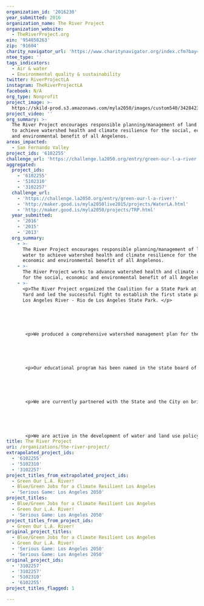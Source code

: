 ```yaml
---
organization_id: '2016230'
year_submitted: 2016
organization_name: The River Project
organization_website:
  - TheRiverProject.org
ein: '954858263'
zip: '91604'
charity_navigator_url: 'https://www.charitynavigator.org/index.cfm?bay=search.profile&ein=954858263'
ntee_type: ''
tags_indicators:
  - Air & water
  - Environmental quality & sustainability
twitter: RiverProjectLA
instagram: TheRiverProjectLA
facebook: N/A
org_type: Nonprofit
project_image: >-
  https://skild-prod.s3.amazonaws.com/myla2050/images/custom540/3428423065741-team90.jpg
project_video: ''
org_summary: >-
  The River Project encourages responsible planning/management of land and water
  to achieve watershed health and climate resilience for the social, economic
  and environmental benefit of all Angelenos.
areas_impacted:
  - San Fernando Valley
project_ids: '6102255'
challenge_url: 'https://challenge.la2050.org/entry/green-our-l-a-river!'
aggregated:
  project_ids:
    - '6102255'
    - '5102310'
    - '3102257'
  challenge_url:
    - 'https://challenge.la2050.org/entry/green-our-l-a-river!'
    - 'http://maker.good.is/myla2050live2015/projects/WaterLA.html'
    - 'http://maker.good.is/myla2050/projects/TRP.html'
  year_submitted:
    - '2016'
    - '2015'
    - '2013'
  org_summary:
    - >-
      The River Project encourages responsible planning/management of land and
      water to achieve watershed health and climate resilience for the social,
      economic and environmental benefit of all Angelenos.
    - >-
      The River Project works to advance watershed health and climate resilience
      for the social, economic and environmental benefit of all Angelenos.
    - >-
      <p>The River Project organized the Coalition for a State Park at Taylor
      Yard and led the successful fight to establish the first state park on the
      Los Angeles River - Rio de Los Angeles State Park. </p>
       
       
       
       
       
       <p>We produced a comprehensive watershed management plan for the Tujunga Wash subwatershed, and are actively engaged in partnership with the City of Los Angeles and the Department of Water & Power in it's implementation. The plan received an award for Innovation in Green Community Planning from the American Planning Association.</p. 
       
       
       
       
       
       <p>Our educational program has been named in the state board of education's California Guide to Environmental Literacy as one of the best environmental education projects in the state. </p>
       
       
       
       
       
       <p>We are currently partnered with the State and the City on bringing Low Impact Development strategies to residential homeowners throughout the City through our Water LA program. </p>
       
       
       
       
       
       <p>We are active in the development of water and land use policy at the local and statewide level.</p>
title: The River Project
uri: /organizations/the-river-project/
extrapolated_project_ids:
  - '6102255'
  - '5102310'
  - '3102257'
project_titles_from_extrapolated_project_ids:
  - Green Our L.A. River!
  - Blue/Green Jobs for a Climate Resilient Los Angeles
  - 'Serious Game: Los Angeles 2050'
project_titles:
  - Blue/Green Jobs for a Climate Resilient Los Angeles
  - Green Our L.A. River!
  - 'Serious Game: Los Angeles 2050'
project_titles_from_project_ids:
  - Green Our L.A. River!
original_project_titles:
  - Blue/Green Jobs for a Climate Resilient Los Angeles
  - Green Our L.A. River!
  - 'Serious Game: Los Angeles 2050'
  - 'Serious Game: Los Angeles 2050'
original_project_ids:
  - '3102257'
  - '3102257'
  - '5102310'
  - '6102255'
project_titles_flagged: 1

---
```

